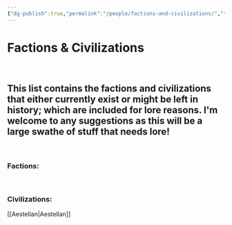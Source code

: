 ```yaml
---
{"dg-publish":true,"permalink":"/people/factions-and-civilizations/","tags":["masterlist"],"dgHomeLink":true,"dgShowLocalGraph":true,"dgShowFileTree":true}
---
```


# Factions & Civilizations
<br>

## This list contains the factions and civilizations that either currently exist or might be left in history; which are included for lore reasons. I'm welcome to any suggestions as this will be a large swathe of stuff that needs lore!
<br>

### Factions:

<br>

### Civilizations:

[[Aestellan\|Aestellan]]

<br>
